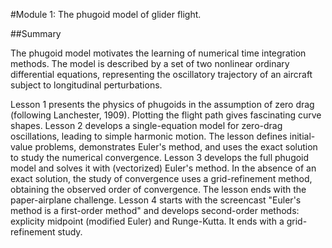 #Module 1: The phugoid model of glider flight.

##Summary

The phugoid model motivates the learning of numerical time integration methods. The model is described by a set of two nonlinear ordinary differential equations, representing the oscillatory trajectory of an aircraft subject to longitudinal perturbations.

Lesson 1 presents the physics of phugoids in the assumption of zero drag (following Lanchester, 1909). Plotting the flight path gives fascinating curve shapes. 
Lesson 2 develops a single-equation model for zero-drag oscillations, leading to simple harmonic motion. The lesson defines initial-value problems, demonstrates Euler's method, and uses the exact solution to study the numerical convergence. 
Lesson 3 develops the full phugoid model and solves it with (vectorized) Euler's method. In the absence of an exact solution, the study of convergence uses a grid-refinement method, obtaining the observed order of convergence. The lesson ends with the paper-airplane challenge.
Lesson 4 starts with the screencast "Euler's method is a first-order method" and develops second-order methods: explicity midpoint (modified Euler) and Runge-Kutta. It ends with a grid-refinement study.
